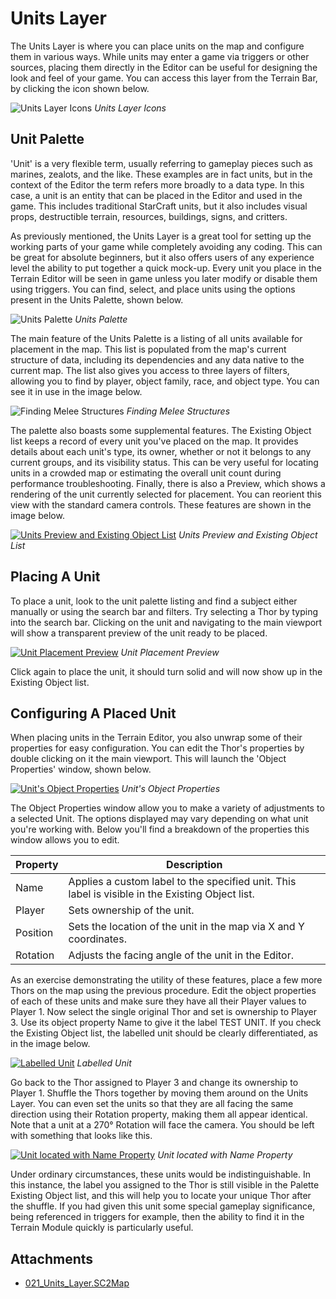 # Units Layer

The Units Layer is where you can place units on the map and configure them in various ways. While units may enter a game via triggers or other sources, placing them directly in the Editor can be useful for designing the look and feel of your game. You can access this layer from the Terrain Bar, by clicking the icon shown below.

![Units Layer Icons](./resources/021_Units_Layer1.png)
*Units Layer Icons*

## Unit Palette

'Unit' is a very flexible term, usually referring to gameplay pieces such as marines, zealots, and the like. These examples are in fact units, but in the context of the Editor the term refers more broadly to a data type. In this case, a unit is an entity that can be placed in the Editor and used in the game. This includes traditional StarCraft units, but it also includes visual props, destructible terrain, resources, buildings, signs, and critters.

As previously mentioned, the Units Layer is a great tool for setting up the working parts of your game while completely avoiding any coding. This can be great for absolute beginners, but it also offers users of any experience level the ability to put together a quick mock-up. Every unit you place in the Terrain Editor will be seen in game unless you later modify or disable them using triggers. You can find, select, and place units using the options present in the Units Palette, shown below.

![Units Palette](./resources/021_Units_Layer2.png)
*Units Palette*

The main feature of the Units Palette is a listing of all units available for placement in the map. This list is populated from the map's current structure of data, including its dependencies and any data native to the current map. The list also gives you access to three layers of filters, allowing you to find by player, object family, race, and object type. You can see it in use in the image below.

![Finding Melee Structures](./resources/021_Units_Layer3.png)
*Finding Melee Structures*

The palette also boasts some supplemental features. The Existing Object list keeps a record of every unit you've placed on the map. It provides details about each unit's type, its owner, whether or not it belongs to any current groups, and its visibility status. This can be very useful for locating units in a crowded map or estimating the overall unit count during performance troubleshooting. Finally, there is also a Preview, which shows a rendering of the unit currently selected for placement. You can reorient this view with the standard camera controls. These features are shown in the image below.

[![Units Preview and Existing Object List](./resources/021_Units_Layer4.png)](./resources/021_Units_Layer4.png)
*Units Preview and Existing Object List*

## Placing A Unit

To place a unit, look to the unit palette listing and find a subject either manually or using the search bar and filters. Try selecting a Thor by typing into the search bar. Clicking on the unit and navigating to the main viewport will show a transparent preview of the unit ready to be placed.

[![Unit Placement Preview](./resources/021_Units_Layer5.png)](./resources/021_Units_Layer5.png)
*Unit Placement Preview*

Click again to place the unit, it should turn solid and will now show up in the Existing Object list.

## Configuring A Placed Unit

When placing units in the Terrain Editor, you also unwrap some of their properties for easy configuration. You can edit the Thor's properties by double clicking on it the main viewport. This will launch the 'Object Properties' window, shown below.

[![Unit's Object Properties](./resources/021_Units_Layer6.png)](./resources/021_Units_Layer6.png)
*Unit's Object Properties*

The Object Properties window allow you to make a variety of adjustments to a selected Unit. The options displayed may vary depending on what unit you're working with. Below you'll find a breakdown of the properties this window allows you to edit.

| Property | Description                                                                                      |
| -------- | ------------------------------------------------------------------------------------------------ |
| Name     | Applies a custom label to the specified unit. This label is visible in the Existing Object list. |
| Player   | Sets ownership of the unit.                                                                      |
| Position | Sets the location of the unit in the map via X and Y coordinates.                                |
| Rotation | Adjusts the facing angle of the unit in the Editor.                                              |

As an exercise demonstrating the utility of these features, place a few more Thors on the map using the previous procedure. Edit the object properties of each of these units and make sure they have all their Player values to Player 1. Now select the single original Thor and set is ownership to Player 3. Use its object property Name to give it the label TEST UNIT. If you check the Existing Object list, the labelled unit should be clearly differentiated, as in the image below.

[![Labelled Unit](./resources/021_Units_Layer7.png)](./resources/021_Units_Layer7.png)
*Labelled Unit*

Go back to the Thor assigned to Player 3 and change its ownership to Player 1. Shuffle the Thors together by moving them around on the Units Layer. You can even set the units so that they are all facing the same direction using their Rotation property, making them all appear identical. Note that a unit at a 270° Rotation will face the camera. You should be left with something that looks like this.

[![Unit located with Name Property](./resources/021_Units_Layer8.png)](./resources/021_Units_Layer8.png)
*Unit located with Name Property*

Under ordinary circumstances, these units would be indistinguishable. In this instance, the label you assigned to the Thor is still visible in the Palette Existing Object list, and this will help you to locate your unique Thor after the shuffle. If you had given this unit some special gameplay significance, being referenced in triggers for example, then the ability to find it in the Terrain Module quickly is particularly useful.

## Attachments

 * [021_Units_Layer.SC2Map](./maps/021_Units_Layer.SC2Map)
